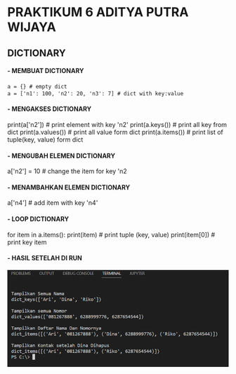 # PRAKTIKUM 6 ADITYA PUTRA WIJAYA

## DICTIONARY
#### - MEMBUAT DICTIONARY
```
a = {} # empty dict
a = ['n1': 100, 'n2': 20, 'n3': 7] # dict with key:value
```
#### - MENGAKSES DICTIONARY
print(a['n2']) # print element with key 'n2'
print(a.keys()) # print all key from dict
print(a.values()) # print all value form dict
print(a.items()) # print list of tuple(key, value) form dict

#### - MENGUBAH ELEMEN DICTIONARY
a['n2'] = 10 # change the item for key 'n2

#### - MENAMBAHKAN ELEMEN DICTIONARY
a['n4'] # add item with key 'n4'

#### - LOOP DICTIONARY
for item in a.items():
print(item) # print tuple (key, value)
print(item[0]) # print key item

#### - HASIL SETELAH DI RUN
![gambar1](gambar/gam1.png)

